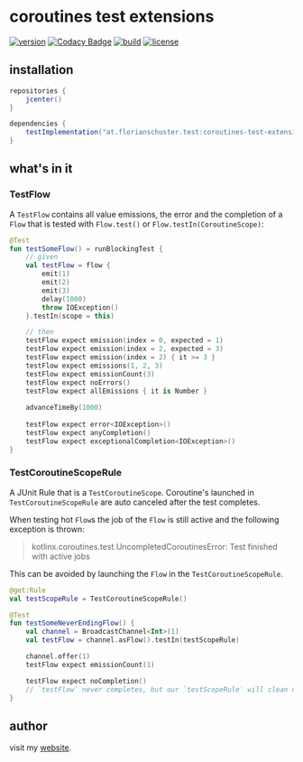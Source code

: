 # coroutines test extensions

[![version](https://img.shields.io/github/v/tag/floschu/coroutines-test-extensions?color=f88909&label=version)](https://bintray.com/flosch/test/coroutines-test-extensions) [![Codacy Badge](https://api.codacy.com/project/badge/Grade/39072347acb94bf79651d7f16bfa63ca)](https://www.codacy.com/manual/floschu/coroutines-test-extensions?utm_source=github.com&amp;utm_medium=referral&amp;utm_content=floschu/coroutines-test-extensions&amp;utm_campaign=Badge_Grade) [![build](https://github.com/floschu/coroutines-test-extensions/workflows/build/badge.svg)](https://github.com/floschu/coroutines-test-extensions/actions) [![license](https://img.shields.io/badge/license-Apache%202.0-blue.svg?color=7b6fe2)](LICENSE)

## installation

``` groovy
repositories {
    jcenter()
}

dependencies {
    testImplementation("at.florianschuster.test:coroutines-test-extensions:$version")
}
```

## what's in it

### TestFlow

A `TestFlow` contains all value emissions, the error and the completion of a `Flow` that is tested with `Flow.test()` or `Flow.testIn(CoroutineScope)`:

``` kotlin
@Test
fun testSomeFlow() = runBlockingTest {
    // given
    val testFlow = flow {
        emit(1)
        emit(2)
        emit(3)
        delay(1000)
        throw IOException()
    }.testIn(scope = this)

    // then
    testFlow expect emission(index = 0, expected = 1)
    testFlow expect emission(index = 2, expected = 3)
    testFlow expect emission(index = 2) { it >= 3 }
    testFlow expect emissions(1, 2, 3)
    testFlow expect emissionCount(3)
    testFlow expect noErrors()
    testFlow expect allEmissions { it is Number }
    
    advanceTimeBy(1000)
    
    testFlow expect error<IOException>()
    testFlow expect anyCompletion()
    testFlow expect exceptionalCompletion<IOException>()
}
```

### TestCoroutineScopeRule

A JUnit Rule that is a `TestCoroutineScope`.  Coroutine's launched in `TestCoroutineScopeRule` are auto canceled after the test completes.

When testing hot `Flow`s the job of the `Flow` is still active and the following exception is thrown:

> kotlinx.coroutines.test.UncompletedCoroutinesError: Test finished with active jobs

This can be avoided by launching the `Flow` in the `TestCoroutineScopeRule`.

``` kotlin
@get:Rule
val testScopeRule = TestCoroutineScopeRule()

@Test
fun testSomeNeverEndingFlow() {
    val channel = BroadcastChannel<Int>(1)
    val testFlow = channel.asFlow().testIn(testScopeRule)

    channel.offer(1)
    testFlow expect emissionCount(1)

    testFlow expect noCompletion()
    // `testFlow` never completes, but our `testScopeRule` will clean up after `testSomeNeverEndingFlow` is finished
}
```

## author

visit my [website](https://florianschuster.at/).
